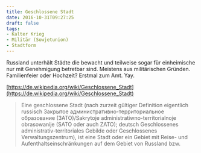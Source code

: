 ```yaml
---
title: Geschlossene Stadt
date: 2016-10-31T09:27:25
draft: false
tags:
- Kalter Krieg
- Militär (Sowjetunion)
- Stadtform
---
```


Russland unterhält Städte die bewacht und teilweise sogar für einheimische nur mit Genehmigung betretbar
sind. Meistens aus militärischen Gründen. Familienfeier oder Hochzeit?
Erstmal zum Amt. Yay.

[https://de.wikipedia.org/wiki/Geschlossene_Stadt](https://de.wikipedia.org/wiki/Geschlossene_Stadt)

> Eine geschlossene Stadt (nach zurzeit gültiger Definition eigentlich
> russisch Закрытое административно-территориальное образование
> (ЗАТО)/Sakrytoje administratiwno-territorialnoje obrasowanije (SATO oder
> auch ZATO); deutsch Geschlossenes administrativ-territoriales Gebilde
> oder Geschlossenes Verwaltungszentrum), ist eine Stadt oder ein Gebiet
> mit Reise- und Aufenthaltseinschränkungen auf dem Gebiet von Russland
> bzw.
